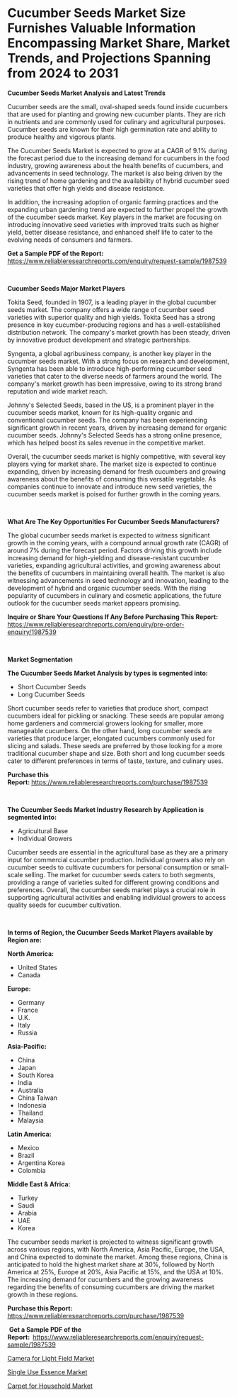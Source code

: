 <p><h1>Cucumber Seeds Market Size Furnishes Valuable Information Encompassing Market Share, Market Trends, and Projections Spanning from 2024 to 2031</h1></p><p><strong>Cucumber Seeds Market Analysis and Latest Trends</strong></p>
<p><p>Cucumber seeds are the small, oval-shaped seeds found inside cucumbers that are used for planting and growing new cucumber plants. They are rich in nutrients and are commonly used for culinary and agricultural purposes. Cucumber seeds are known for their high germination rate and ability to produce healthy and vigorous plants.</p><p>The Cucumber Seeds Market is expected to grow at a CAGR of 9.1% during the forecast period due to the increasing demand for cucumbers in the food industry, growing awareness about the health benefits of cucumbers, and advancements in seed technology. The market is also being driven by the rising trend of home gardening and the availability of hybrid cucumber seed varieties that offer high yields and disease resistance.</p><p>In addition, the increasing adoption of organic farming practices and the expanding urban gardening trend are expected to further propel the growth of the cucumber seeds market. Key players in the market are focusing on introducing innovative seed varieties with improved traits such as higher yield, better disease resistance, and enhanced shelf life to cater to the evolving needs of consumers and farmers.</p></p>
<p><strong>Get a Sample PDF of the Report:&nbsp;</strong> <a href="https://www.reliableresearchreports.com/enquiry/request-sample/1987539">https://www.reliableresearchreports.com/enquiry/request-sample/1987539</a></p>
<p>&nbsp;</p>
<p><strong>Cucumber Seeds Major Market Players</strong></p>
<p><p>Tokita Seed, founded in 1907, is a leading player in the global cucumber seeds market. The company offers a wide range of cucumber seed varieties with superior quality and high yields. Tokita Seed has a strong presence in key cucumber-producing regions and has a well-established distribution network. The company's market growth has been steady, driven by innovative product development and strategic partnerships.</p><p>Syngenta, a global agribusiness company, is another key player in the cucumber seeds market. With a strong focus on research and development, Syngenta has been able to introduce high-performing cucumber seed varieties that cater to the diverse needs of farmers around the world. The company's market growth has been impressive, owing to its strong brand reputation and wide market reach.</p><p>Johnny's Selected Seeds, based in the US, is a prominent player in the cucumber seeds market, known for its high-quality organic and conventional cucumber seeds. The company has been experiencing significant growth in recent years, driven by increasing demand for organic cucumber seeds. Johnny's Selected Seeds has a strong online presence, which has helped boost its sales revenue in the competitive market.</p><p>Overall, the cucumber seeds market is highly competitive, with several key players vying for market share. The market size is expected to continue expanding, driven by increasing demand for fresh cucumbers and growing awareness about the benefits of consuming this versatile vegetable. As companies continue to innovate and introduce new seed varieties, the cucumber seeds market is poised for further growth in the coming years.</p></p>
<p>&nbsp;</p>
<p><strong>What Are The Key Opportunities For Cucumber Seeds Manufacturers?</strong></p>
<p><p>The global cucumber seeds market is expected to witness significant growth in the coming years, with a compound annual growth rate (CAGR) of around 7% during the forecast period. Factors driving this growth include increasing demand for high-yielding and disease-resistant cucumber varieties, expanding agricultural activities, and growing awareness about the benefits of cucumbers in maintaining overall health. The market is also witnessing advancements in seed technology and innovation, leading to the development of hybrid and organic cucumber seeds. With the rising popularity of cucumbers in culinary and cosmetic applications, the future outlook for the cucumber seeds market appears promising.</p></p>
<p><strong>Inquire or Share Your Questions If Any Before Purchasing This Report:</strong> <a href="https://www.reliableresearchreports.com/enquiry/pre-order-enquiry/1987539">https://www.reliableresearchreports.com/enquiry/pre-order-enquiry/1987539</a></p>
<p>&nbsp;</p>
<p><strong>Market Segmentation</strong></p>
<p><strong>The Cucumber Seeds Market Analysis by types is segmented into:</strong></p>
<p><ul><li>Short Cucumber Seeds</li><li>Long Cucumber Seeds</li></ul></p>
<p><p>Short cucumber seeds refer to varieties that produce short, compact cucumbers ideal for pickling or snacking. These seeds are popular among home gardeners and commercial growers looking for smaller, more manageable cucumbers. On the other hand, long cucumber seeds are varieties that produce larger, elongated cucumbers commonly used for slicing and salads. These seeds are preferred by those looking for a more traditional cucumber shape and size. Both short and long cucumber seeds cater to different preferences in terms of taste, texture, and culinary uses.</p></p>
<p><strong>Purchase this Report:&nbsp;</strong><a href="https://www.reliableresearchreports.com/purchase/1987539">https://www.reliableresearchreports.com/purchase/1987539</a></p>
<p>&nbsp;</p>
<p><strong>The Cucumber Seeds Market Industry Research by Application is segmented into:</strong></p>
<p><ul><li>Agricultural Base</li><li>Individual Growers</li></ul></p>
<p><p>Cucumber seeds are essential in the agricultural base as they are a primary input for commercial cucumber production. Individual growers also rely on cucumber seeds to cultivate cucumbers for personal consumption or small-scale selling. The market for cucumber seeds caters to both segments, providing a range of varieties suited for different growing conditions and preferences. Overall, the cucumber seeds market plays a crucial role in supporting agricultural activities and enabling individual growers to access quality seeds for cucumber cultivation.</p></p>
<p>&nbsp;</p>
<p><strong>In terms of Region, the Cucumber Seeds Market Players available by Region are:</strong></p>
<p>
    <p> <strong> North America: </strong>
        <ul>
            <li>United States</li>
            <li>Canada</li>
        </ul>
        </p> 
    <p> <strong> Europe: </strong>
        <ul>
            <li>Germany</li>
            <li>France</li>
            <li>U.K.</li>
            <li>Italy</li>
            <li>Russia</li>
        </ul>
        </p> 
    <p> <strong> Asia-Pacific: </strong>
        <ul>
            <li>China</li>
            <li>Japan</li>
            <li>South Korea</li>
            <li>India</li>
            <li>Australia</li>
            <li>China Taiwan</li>
            <li>Indonesia</li>
            <li>Thailand</li>
            <li>Malaysia</li>
        </ul>
        </p> 
    <p> <strong> Latin America: </strong>
        <ul>
            <li>Mexico</li>
            <li>Brazil</li>
            <li>Argentina Korea</li>
            <li>Colombia</li>
        </ul>
        </p> 
    <p> <strong> Middle East & Africa: </strong>
        <ul>
            <li>Turkey</li>
            <li>Saudi</li>
            <li>Arabia</li>
            <li>UAE</li>
            <li>Korea</li>
        </ul>
    </p>
    </p>
<p><p>The cucumber seeds market is projected to witness significant growth across various regions, with North America, Asia Pacific, Europe, the USA, and China expected to dominate the market. Among these regions, China is anticipated to hold the highest market share at 30%, followed by North America at 25%, Europe at 20%, Asia Pacific at 15%, and the USA at 10%. The increasing demand for cucumbers and the growing awareness regarding the benefits of consuming cucumbers are driving the market growth in these regions.</p></p>
<p><strong>Purchase this Report: </strong><a href="https://www.reliableresearchreports.com/purchase/1987539">https://www.reliableresearchreports.com/purchase/1987539</a></p>
<p>&nbsp;<strong>Get a Sample PDF of the Report:&nbsp;&nbsp;</strong><a href="https://www.reliableresearchreports.com/enquiry/request-sample/1987539">https://www.reliableresearchreports.com/enquiry/request-sample/1987539</a></p>
<p><strong></strong></p>
<p><p><a href="https://view.publitas.com/reportprime-1/camera-for-light-field-market-research-report-unlocks-analysis-on-the-market-financial-status-market-size-and-market-revenue-upto-2031/">Camera for Light Field Market</a></p><p><a href="https://view.publitas.com/reportprime-1/single-use-essence-market-size-and-growth-market-segmentation-regional-and-country-breakdowns-and-market-trends-for-period-from-2024-2031/">Single Use Essence Market</a></p><p><a href="https://view.publitas.com/reportprime-1/carpet-for-household-market-with-the-goal-of-estimating-the-market-size-and-future-growth-potential-of-various-market-segments-based-on-component-applications-end-user-and-region/">Carpet for Household Market</a></p></p>